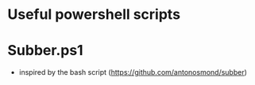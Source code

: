 # Useful powershell scripts

# Subber.ps1
- inspired by the bash script (https://github.com/antonosmond/subber)

